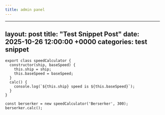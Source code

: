 ```yaml
---
title: admin panel
---
```


---
layout: post
title: "Test Snippet Post"
date: 2025-10-26 12:00:00 +0000
categories: test snippet
---
```
export class speedCalculator {
  constructor(ship, baseSpeed) {
    this.ship = ship;
    this.baseSpeed = baseSpeed;
  }
  calc() {
    console.log(`${this.ship} speed is ${this.baseSpeed}`);
  }
}

const berserker = new speedCalculator('Berserker', 300);
berserker.calc();

```
